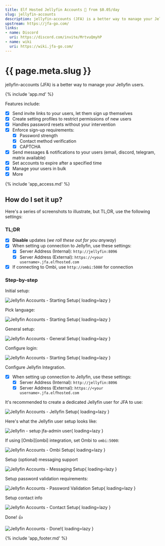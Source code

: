 ```yaml
---
title: Elf Hosted Jellyfin Accounts 🧝 from $0.05/day
slug: jellyfin-accounts
description: jellyfin-accounts (JFA) is a better way to manage your Jellyfin users
upstream: https://jfa-go.com/
links:
- name: Discord
  uri: https://discord.com/invite/MrtvuQmyhP
- name: wiki
  uri: https://wiki.jfa-go.com/
---
```


# {{ page.meta.slug }}

jellyfin-accounts (JFA) is a better way to manage your Jellyfin users.

{% include 'app.md' %}

Features include:

* [x] Send invite links to your users, let them sign up themselves
* [x] Create setting profiles to restrict permissions of new users
* [x] Handles password resets without your intervention
* [x] Enforce sign-up requirements:
    * [x] Password strength
    * [x] Contact method verification
    * [x] CAPTCHA
* [x] Send messages & notifications to your users (email, discord, telegram, matrix available)
* [x] Set accounts to expire after a specified time
* [x] Manage your users in bulk
* [x] More

{% include 'app_access.md' %}

## How do I set it up?

Here's a series of screenshots to illustrate, but TL;DR, use the following settings:

### TL;DR 

* [x] **Disable** updates (*we roll these out for you anyway*)
* [x] When setting up connection to Jellyfin, use these settings:
    * [x] Server Address (Internal): `http://jellyfin:8096`
    * [x] Server Address (External): `https://<your username>.jfa.elfhosted.com`
* [x] If connecting to Ombi, use `http://ombi:5000` for connection

### Step-by-step 

Initial setup:

![Jellyfin Accounts - Starting Setup](/images/jfa-setup-1.png){ loading=lazy }

Pick language:

![Jellyfin Accounts - Starting Setup](/images/jfa-setup-2.png){ loading=lazy }

General setup:

![Jellyfin Accounts - General Setup](/images/jfa-setup-3.png){ loading=lazy }

Configure login:

![Jellyfin Accounts - Starting Setup](/images/jfa-setup-4.png){ loading=lazy }

Configure Jellyfin Integration.

* [x] When setting up connection to Jellyfin, use these settings:
    * [x] Server Address (Internal): `http://jellyfin:8096`
    * [x] Server Address (External): `https://<your username>.jfa.elfhosted.com`

It's recommended to create a dedicated Jellyfin user for JFA to use:

![Jellyfin Accounts - Jellyfin Setup](/images/jfa-setup-5.png){ loading=lazy }

Here's what the Jellyfin user setup looks like:

![Jellyfin - setup jfa-admin user](/images/jfa-setup-6.png){ loading=lazy }

If using [Ombi][ombi] integration, set Ombi to `ombi:5000`:

![Jellyfin Accounts - Ombi Setup](/images/jfa-setup-7.png){ loading=lazy }

Setup (optional) messaging support

![Jellyfin Accounts - Messaging Setup](/images/jfa-setup-8.png){ loading=lazy }

Setup password validation requirements:

![Jellyfin Accounts - Password Validation Setup](/images/jfa-setup-9.png){ loading=lazy }

Setup contact info

![Jellyfin Accounts - Contact Setup](/images/jfa-setup-10.png){ loading=lazy }

Done! :thumbsup:

![Jellyfin Accounts - Done!](/images/jfa-setup-11.png){ loading=lazy }

{% include 'app_footer.md' %}